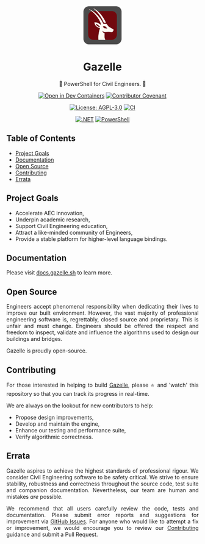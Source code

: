 <div align="center">
  <img src="./.github/assets/gazelle.png" width="100px" height="100px" />
  <h1>Gazelle</h1>
  <p>🦌 PowerShell for Civil Engineers. 💨</p>

  [![Open in Dev Containers](https://img.shields.io/static/v1?label=Dev%20Containers&message=Open&color=blue&logo=visualstudiocode)](https://vscode.dev/redirect?url=vscode://ms-vscode-remote.remote-containers/cloneInVolume?url=https://github.com/jamesbayley/gazelle)
  [![Contributor Covenant](https://img.shields.io/badge/Contributor%20Covenant-2.0-4baaaa.svg)](https://github.com/jamesbayley/gazelle/blob/main/.github/CODE_OF_CONDUCT.md)
  
  [![License: AGPL-3.0](https://img.shields.io/badge/License-AGPL--3.0-00add8)](https://choosealicense.com/licenses/agpl-3.0/)
  [![CI](https://github.com/jamesbayley/gazelle/actions/workflows/ci.yml/badge.svg)](https://github.com/jamesbayley/gazelle/actions/workflows/ci.yml)
  
  [![.NET](https://img.shields.io/badge/.NET-8.0-512BD4?logo=dotnet)](https://dotnet.microsoft.com/en-us/)
  [![PowerShell](https://img.shields.io/badge/PowerShell-7.4.6-012456)](https://learn.microsoft.com/en-us/powershell/scripting/overview?view=powershell-7.4)
</div>

## Table of Contents

- [Project Goals](#project-goals)
- [Documentation](#documentation)
- [Open Source](#open-source)
- [Contributing](#contributing)
- [Errata](#errata)

## Project Goals

- Accelerate AEC innovation,
- Underpin academic research,
- Support Civil Engineering education,
- Attract a like-minded community of Engineers,
- Provide a stable platform for higher-level language bindings.

## Documentation

Please visit [docs.gazelle.sh](https://docs.gazelle.sh) to learn more.

## Open Source

<p align="justify">
  Engineers accept phenomenal responsibility when dedicating their lives to improve our built environment. However, the vast majority of professional engineering software is, regrettably, closed source and proprietary. This is unfair and must change. Engineers should be offered the respect and freedom to inspect, validate and influence the algorithms used to design our buildings and bridges. 
</p>

<p align="justify">
  Gazelle is proudly open-source.
</p>

## Contributing

<p align="justify">
  For those interested in helping to build <a href="https://github.com/jamesbayley/gazelle" target="_blank">Gazelle</a>, please ⭐️ and 'watch' this repository so that you can track its progress in real-time.
</p>

<p align="justify">
  We are always on the lookout for new contributors to help: 
</p>

- Propose design improvements,
- Develop and maintain the engine, 
- Enhance our testing and performance suite,
- Verify algorithmic correctness.

## Errata

<p align="justify">
  Gazelle aspires to achieve the highest standards of professional rigour. We consider Civil Engineering software to be safety critical. We strive to ensure stability, robustness and correctness throughout the source code, test suite and companion documentation. Nevertheless, our team are human and mistakes <em>are</em> possible. 
</p>

<p align="justify">
  We recommend that all users carefully review the code, tests and documentation. Please submit error reports and suggestions for improvement via <a href="https://github.com/jamesbayley/gazelle/issues" target="_blank">GitHub Issues</a>. For anyone who would like to attempt a fix or improvement, we would encourage you to review our <a href="#contributing">Contributing</a> guidance and submit a Pull Request.
</p>

